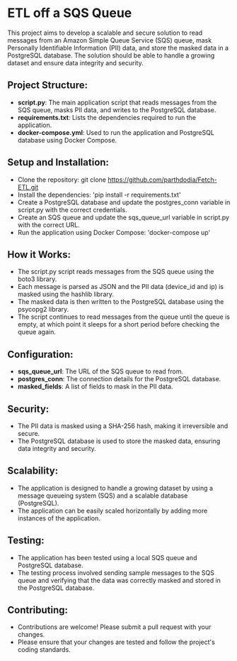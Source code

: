 #  ETL off a SQS Queue

This project aims to develop a scalable and secure solution to read messages from an Amazon Simple Queue Service (SQS) queue, mask Personally Identifiable Information (PII) data, and store the masked data in a PostgreSQL database. The solution should be able to handle a growing dataset and ensure data integrity and security.


## Project Structure:

- **script.py**: The main application script that reads messages from the SQS queue, masks PII data, and writes to the PostgreSQL database.<br>
- **requirements.txt**: Lists the dependencies required to run the application.<br>
- **docker-compose.yml**: Used to run the application and PostgreSQL database using Docker Compose.<br>


## Setup and Installation:

- Clone the repository: git clone https://github.com/parthdodia/Fetch-ETL.git <br>
- Install the dependencies: 'pip install -r requirements.txt' <br>
- Create a PostgreSQL database and update the postgres_conn variable in script.py with the correct credentials. <br>
- Create an SQS queue and update the sqs_queue_url variable in script.py with the correct URL. <br>
- Run the application using Docker Compose: 'docker-compose up' <br>


## How it Works:

- The script.py script reads messages from the SQS queue using the boto3 library.<br>
- Each message is parsed as JSON and the PII data (device_id and ip) is masked using the hashlib library.<br>
- The masked data is then written to the PostgreSQL database using the psycopg2 library.<br>
- The script continues to read messages from the queue until the queue is empty, at which point it sleeps for a short period before checking the queue again. <br>


## Configuration:

- **sqs_queue_url**: The URL of the SQS queue to read from. <br>
- **postgres_conn**: The connection details for the PostgreSQL database. <br>
- **masked_fields**: A list of fields to mask in the PII data. <br>


## Security:

- The PII data is masked using a SHA-256 hash, making it irreversible and secure. <br>
- The PostgreSQL database is used to store the masked data, ensuring data integrity and security.<br>


## Scalability:

- The application is designed to handle a growing dataset by using a message queueing system (SQS) and a scalable database (PostgreSQL).<br>
- The application can be easily scaled horizontally by adding more instances of the application.<br>


## Testing:

- The application has been tested using a local SQS queue and PostgreSQL database.<br>
- The testing process involved sending sample messages to the SQS queue and verifying that the data was correctly masked and stored in the PostgreSQL database.<br>


## Contributing:

- Contributions are welcome! Please submit a pull request with your changes.<br>
- Please ensure that your changes are tested and follow the project's coding standards.<br>


